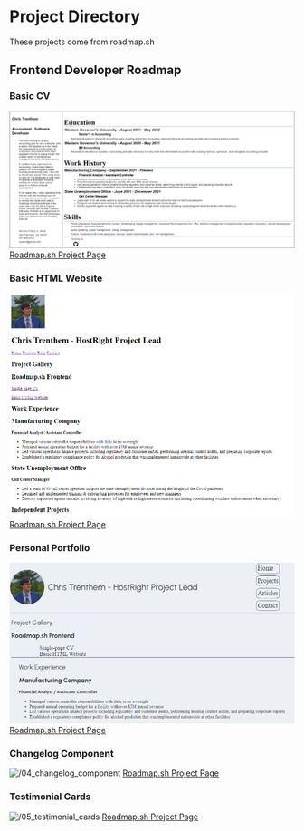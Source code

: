 # Project Directory

These projects come from roadmap.sh

## Frontend Developer Roadmap

### Basic CV

![/01_basic_cv](01_basic_cv/assets/sample.png)
[Roadmap.sh Project Page](https://roadmap.sh/projects/single-page-cv)

### Basic HTML Website

![/02_basic_html_website](02_basic_html_website/assets/sample2.png)
[Roadmap.sh Project Page](https://roadmap.sh/projects/basic-html-website)

### Personal Portfolio

![/03_personal_portfolio](03_personal_portfolio/assets/sample3.png)
[Roadmap.sh Project Page](https://roadmap.sh/projects/portfolio-website)

### Changelog Component

![/04_changelog_component]()
[Roadmap.sh Project Page](https://roadmap.sh/projects/changelog-component)

### Testimonial Cards

![/05_testimonial_cards]()
[Roadmap.sh Project Page](https://roadmap.sh/projects/testimonial-cards)
